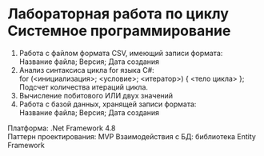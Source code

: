 # Лабораторная работа по циклу Системное программирование
1. Работа с файлом формата CSV, имеющий записи формата:   
   Название файла; Версия; Дата создания   
2. Анализ синтаксиса цикла for языка C#:   
   for (<инициализация>; <условие>; <итератор>) { <тело цикла> };   
   Подсчет количества итераций цикла.   
3. Вычисление побитового ИЛИ двух значений   
4. Работа с базой данных, хранящей записи формата:   
   Название файла; Версия; Дата создания  
      
Платформа: .Net Framework 4.8   
Паттерн проектирования: MVP
Взаимодействия с БД: библиотека Entity Framework   
